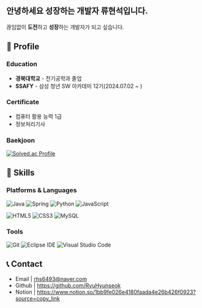 ## 안녕하세요 성장하는 개발자 류현석입니다.
끊임없이 **도전**하고 **성장**하는 개발자가 되고 싶습니다.

## 📂 Profile
### Education
- **경북대학교** - 전기공학과 졸업
- **SSAFY** - 삼성 청년 SW 아카데미 12기(2024.07.02 ~ )

###  Certificate
- 컴퓨터 활용 능력 1급
- 정보처리기사

###  Baekjoon
[![Solved.ac Profile](http://mazassumnida.wtf/api/v2/generate_badge?boj=rhs6493)](https://solved.ac/rhs6493/)


## 💪 Skills
### Platforms & Languages
![Java](https://img.shields.io/badge/Java-007396.svg?&style=for-the-badge&logo=Java&logoColor=white)
![Spring](https://img.shields.io/badge/Spring-6DB33F.svg?&style=for-the-badge&logo=Spring&logoColor=white)
![Python](https://img.shields.io/badge/Python-3776AB.svg?&style=for-the-badge&logo=Python&logoColor=white)
![JavaScript](https://img.shields.io/badge/JavaScript-F7DF1E.svg?&style=for-the-badge&logo=JavaScript&logoColor=white)

![HTML5](https://img.shields.io/badge/HTML5-E34F26.svg?&style=for-the-badge&logo=HTML5&logoColor=white)
![CSS3](https://img.shields.io/badge/CSS3-1572B6.svg?&style=for-the-badge&logo=CSS3&logoColor=white)
![MySQL](https://img.shields.io/badge/MySQL-4479A1.svg?&style=for-the-badge&logo=MySQL&logoColor=white)

### Tools
![Git](https://img.shields.io/badge/Git-F05032.svg?&style=for-the-badge&logo=Git&logoColor=white)
![Eclipse IDE](https://img.shields.io/badge/Eclipse%20IDE-2C2255.svg?&style=for-the-badge&logo=Eclipse%20IDE&logoColor=white)
![Visual Studio Code](https://img.shields.io/badge/Visual%20Studio%20Code-007ACC.svg?&style=for-the-badge&logo=Visual%20Studio%20Code&logoColor=white)

## 📞 Contact
- Email | rhs6493@naver.com
- Github | https://github.com/RyuHyunseok
- Notion | https://www.notion.so/1bb9fe026e4180faada4e26b426f0923?source=copy_link
